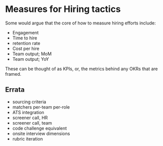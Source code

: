 # Measures for Hiring tactics

Some would argue that the core of how to measure hiring efforts include:

* Engagement 
* Time to hire 
* retention rate
* Cost per hire
* Team output; MoM
* Team output; YoY

These can be thought of as KPIs, or, the metrics behind any OKRs that are framed.

## Errata

* sourcing criteria
* matchers per-team per-role
* ATS integration
* screener call, HR
* screener call, team
* code challenge equivalent
* onsite interview dimensions 
* rubric iteration